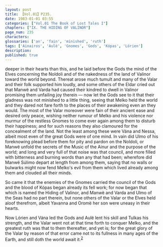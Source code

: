 ```yaml
---
layout: post
title: 【Vol.01】P235.
date: 1983-01-01 03:55
categories: ["Vol.01 The Book of Lost Tales I"]
chapters: ["IX. THE HIDING OF VALINOR"]
page_num: 235
characters: 
glossaries: ['an', 'fain', 'minished', 'ruth']
tags: ['Ainairos', 'Aulë', 'Gnomes', 'Gods', 'Kópas', 'Lórien']
description: 
published: true
---
```


<p style="text-indent: 0;">
deeper in their hearts than this, and he laid before the Gods the mind of the Elves concerning the Noldoli and of the nakedness of the land of Valinor toward the world beyond. Thereat arose much tumult and many of the Valar and their folk supported him loudly, and some others of the Eldar cried out that Manwë and Varda had caused their kindred to dwell in Valinor promising them unfailing joy therein — now let the Gods see to it that their gladness was not minished to a little thing, seeing that Melko held the world and they dared not fare forth to the places of their awakening even an they would. The most of the Valar moreover were fain of their ancient ease and desired only peace, wishing neither rumour of Melko and his violence nor murmur of the restless Gnomes to come ever again among them to disturb their happiness; and for such reasons they also clamoured for the concealment of the land. Not the least among these were Vána and Nessa, albeit most even of the great Gods were of one mind. In vain did Ulmo of his foreknowing plead before them for pity and pardon on the Noldoli, or Manwë unfold the secrets of the Music of the Ainur and the purpose of the world; and long and very full of that noise was that council, and more filled with bitterness and burning words than any that had been; wherefore did Manwë Súlimo depart at length from among them, saying that no walls or bulwarks might now fend Melko's evil from them which lived already among them and clouded all their minds.
</p>

So came it that the enemies of the Gnomes carried the council of the Gods and the blood of Kópas began already its fell work; for now began that which is named the Hiding of Valinor, and Manwë and Varda and Ulmo of the Seas had no part therein, but none others of the Valar or the Elves held aloof therefrom, albeit Yavanna and Oromë her son were uneasy in their hearts.

Now Lórien and Vána led the Gods and Aulë lent his skill and Tulkas his strength, and the Valar went not at that time forth to conquer Melko, and the greatest ruth was that to them thereafter, and yet is; for the great glory of the Valar by reason of that error came not to its fullness in many ages of the Earth, and still doth the world await it.<SUP>[2]({{site.baseurl}}/vol01-p248)</SUP>

